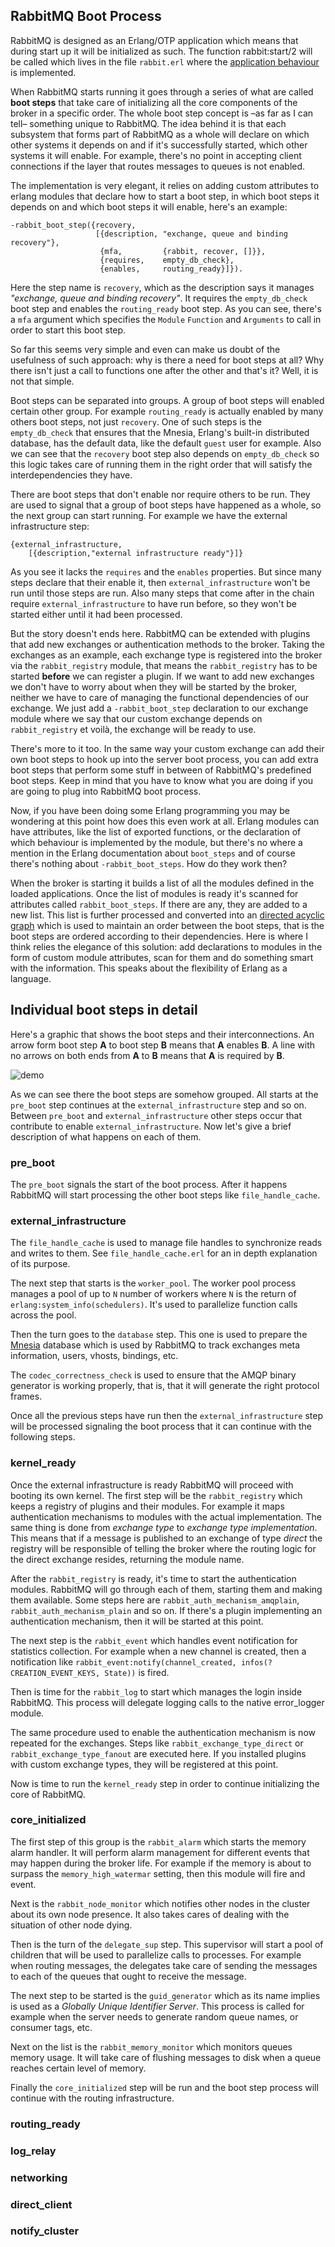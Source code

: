 ## RabbitMQ Boot Process ##

RabbitMQ is designed as an Erlang/OTP application which means that during start up it will be initialized as such. The function rabbit:start/2 will be called which lives in the file `rabbit.erl` where the [application behaviour](http://erlang.org/doc/apps/kernel/application.html#Module:start-2) is implemented.

When RabbitMQ starts running it goes through a series of what are called __boot steps__ that take care of initializing all the core components of the broker in a specific order. The whole boot step concept is –as far as I can tell– something unique to RabbitMQ. The idea behind it is that each subsystem that forms part of RabbitMQ as a whole will declare on which other systems it depends on and if it's successfully started, which other systems it will enable. For example, there's no point in accepting client connections if the layer that routes messages to queues is not enabled.

The implementation is very elegant, it relies on adding custom attributes to erlang modules that declare how to start a boot step, in which boot steps it depends on and which boot steps it will enable, here's an example:

    -rabbit_boot_step({recovery,
                       [{description, "exchange, queue and binding recovery"},
                        {mfa,         {rabbit, recover, []}},
                        {requires,    empty_db_check},
                        {enables,     routing_ready}]}).

Here the step name is `recovery`, which as the description says it manages _"exchange, queue and binding recovery"_. It requires the `empty_db_check` boot step and enables the `routing_ready` boot step. As you can see, there's a `mfa` argument which specifies the `Module` `Function` and `Arguments` to call in order to start this boot step.

So far this seems very simple and even can make us doubt of the usefulness of such approach: why is there a need for boot steps at all? Why there isn't just a call to functions one after the other and that's it? Well, it is not that simple.

Boot steps can be separated into groups. A group of boot steps will enabled certain other group. For example `routing_ready` is actually enabled by many others boot steps, not just `recovery`. One of such steps is the `empty_db_check` that ensures that the Mnesia, Erlang's built-in distributed database, has the default data, like the default `guest` user for example. Also we can see that the `recovery` boot step also depends on `empty_db_check` so this logic takes care of running them in the right order that will satisfy the interdependencies they have.

There are boot steps that don't enable nor require others to be run. They are used to signal that a group of boot steps have happened as a whole, so the next group can start running. For example we have the external infrastructure step:

    {external_infrastructure,
        [{description,"external infrastructure ready"}]}

As you see it lacks the `requires` and the `enables` properties. But since many steps declare that their enable it, then `external_infrastructure` won't be run until those steps are run. Also many steps that come after in the chain require `external_infrastructure` to have run before, so they won't be started either until it had been processed.

But the story doesn't ends here. RabbitMQ can be extended with plugins that add new exchanges or authentication methods to the broker. Taking the exchanges as an example, each exchange type is registered into the broker via the `rabbit_registry` module, that means the `rabbit_registry` has to be started __before__ we can register a plugin. If we want to add new exchanges we don't have to worry about when they will be started by the broker, neither we have to care of managing the functional dependencies of our exchange. We just add a `-rabbit_boot_step` declaration to our exchange module where we say that our custom exchange depends on `rabbit_registry` et voilà, the exchange will be ready to use.

There's more to it too. In the same way your custom exchange can add their own boot steps to hook up into the server boot process, you can add extra boot steps that perform some stuff in between of RabbitMQ's predefined boot steps. Keep in mind that you have to know what you are doing if you are going to plug into RabbitMQ boot process.

Now, if you have been doing some Erlang programming you may be wondering at this point how does this even work at all. Erlang modules can have attributes, like the list of exported functions, or the declaration of which behaviour is implemented by the module, but there's no where a mention in the Erlang documentation about `boot_steps` and of course there's nothing about `-rabbit_boot_steps`. How do they work then?

When the broker is starting it builds a list of all the modules defined in the loaded applications. Once the list of modules is ready it's scanned for attributes called `rabbit_boot_steps`. If there are any, they are added to a new list. This list is further processed and converted into an [directed acyclic graph](http://en.wikipedia.org/wiki/Directed_acyclic_graph) which is used to maintain an order between the boot steps, that is the boot steps are ordered according to their dependencies. Here is where I think relies the elegance of this solution: add declarations to modules in the form of custom module attributes, scan for them and do something smart with the information. This speaks about the flexibility of Erlang as a language.

## Individual boot steps in detail ##

Here's a graphic that shows the boot steps and their interconnections. An arrow form boot step __A__ to boot step __B__ means that __A__ enables __B__. A line with no arrows on both ends from __A__ to __B__ means that __A__ is required by __B__.

![demo](http://github.com/videlalvaro/rabbit-internals/raw/master/images/boot_steps.png "Rabbit Boot Steps")

As we can see there the boot steps are somehow grouped. All starts at the `pre_boot` step continues at the `external_infrastructure` step and so on. Between `pre_boot` and `external_infrastructure` other steps occur that contribute to enable `external_infrastructure`. Now let's give a brief description of what happens on each of them.

### pre_boot ###

The `pre_boot` signals the start of the boot process. After it happens RabbitMQ will start processing the other boot steps like `file_handle_cache`.

### external_infrastructure ###

The `file_handle_cache` is used to manage file handles to synchronize reads and writes to them. See `file_handle_cache.erl` for an in depth explanation of its purpose.

The next step that starts is the `worker_pool`. The worker pool process manages a pool of up to `N` number of workers where `N` is the return of `erlang:system_info(schedulers)`. It's used to parallelize function calls across the pool.

Then the turn goes to the `database` step. This one is used to prepare the [Mnesia](http://www.erlang.org/doc/man/mnesia.html) database which is used by RabbitMQ to track exchanges meta information, users, vhosts, bindings, etc.

The `codec_correctness_check` is used to ensure that the AMQP binary generator is working properly, that is, that it will generate the right protocol frames.

Once all the previous steps have run then the `external_infrastructure` step will be processed signaling the boot process that it can continue with the following steps.

### kernel_ready ###

Once the external infrastructure is ready RabbitMQ will proceed with booting its own kernel. The first step will be the `rabbit_registry` which keeps a registry of plugins and their modules. For example it maps authentication mechanisms to modules with the actual implementation. The same thing is done from _exchange type_ to _exchange type implementation_. This means that if a message is published to an exchange of type _direct_ the registry will be responsible of telling the broker where the routing logic for the direct exchange resides, returning the module name.

After the `rabbit_registry` is ready, it's time to start the authentication modules. RabbitMQ will go through each of them, starting them and making them available. Some steps here are `rabbit_auth_mechanism_amqplain`, `rabbit_auth_mechanism_plain` and so on. If there's a plugin implementing an authentication mechanism, then it will be started at this point.

The next step is the `rabbit_event` which handles event notification for statistics collection. For example when a new channel is created, then a notification like `rabbit_event:notify(channel_created, infos(?CREATION_EVENT_KEYS, State))` is fired.

Then is time for the `rabbit_log` to start which manages the login inside RabbitMQ. This process will delegate logging calls to the native error_logger module.

The same procedure used to enable the authentication mechanism is now repeated for the exchanges. Steps like `rabbit_exchange_type_direct` or `rabbit_exchange_type_fanout` are executed here. If you installed plugins with custom exchange types, they will be registered at this point.

Now is time to run the `kernel_ready` step in order to continue initializing the core of RabbitMQ.

### core_initialized ###

The first step of this group is the `rabbit_alarm` which starts the memory alarm handler. It will perform alarm management for different events that may happen during the broker life. For example if the memory is about to surpass the `memory_high_watermar` setting, then this module will fire and event.

Next is the `rabbit_node_monitor` which notifies other nodes in the cluster about its own node presence. It also takes cares of dealing with the situation of other node dying.

Then is the turn of the `delegate_sup` step. This supervisor will start a pool of children that will be used to parallelize calls to processes. For example when routing messages, the delegates take care of sending the messages to each of the queues that ought to receive the message.

The next step to be started is the `guid_generator` which as its name implies is used as a _Globally Unique Identifier Server_. This process is called for example when the server needs to generate random queue names, or consumer tags, etc.

Next on the list is the `rabbit_memory_monitor` which monitors queues memory usage. It will take care of flushing messages to disk when a queue reaches certain level of memory.

Finally the `core_initialized` step will be run and the boot step process will continue with the routing infrastructure.

### routing_ready ###



### log_relay ###

### networking ###

### direct_client ###

### notify_cluster ###